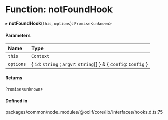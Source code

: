 # Function: notFoundHook

▸ **notFoundHook**(`this`, `options`): `Promise`<`unknown`\>

#### Parameters

| Name | Type |
| :------ | :------ |
| `this` | `Context` |
| `options` | { `id`: `string` ; `argv?`: `string`[]  } & { `config`: `Config`  } |

#### Returns

`Promise`<`unknown`\>

#### Defined in

packages/common/node_modules/@oclif/core/lib/interfaces/hooks.d.ts:75
